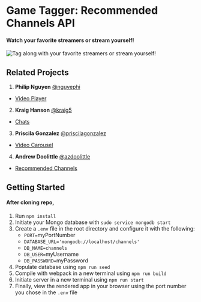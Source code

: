 # Game Tagger: Recommended Channels API
#### Watch your favorite streamers or stream yourself!
<img src="https://i.imgur.com/FARLtV1.gif" alt="Tag along with your favorite streamers or stream yourself!"/>

## Related Projects
1. **Philip Nguyen** [@nguyephi](https://github.com/nguyephi)
* [Video Player](https://github.com/hrr43fec-luke/video-player-service)

2. **Kraig Hanson** [@kraig5](https://github.com/kraig5)
* [Chats](https://github.com/hrr43fec-luke/chat-service)

3. **Priscila Gonzalez** [@priscilagonzalez](https://github.com/priscilagonzalez)
* [Video Carousel](https://github.com/hrr43fec-luke/video-carousel-service)

4. **Andrew Doolittle** [@azdoolittle](https://github.com/azdoolittle)
* [Recommended Channels](https://github.com/hrr43fec-luke/rec-channels-service)

## Getting Started
#### After cloning repo,
1. Run `npm install`
2. Initiate your Mongo database with `sudo service mongodb start`
3. Create a `.env` file in the root directory and configure it with the following:
    * `PORT=`myPortNumber
    * `DATABASE_URL='mongodb://localhost/channels'`
    * `DB_NAME=channels`
    * `DB_USER=`myUsername
    * `DB_PASSWORD=`myPassword
4. Populate database using `npm run seed`
5. Compile with webpack in a new terminal using `npm run build`
6. Initiate server in a new terminal using `npm run start`
7. Finally, view the rendered app in your browser using the port number you chose in the `.env` file

##
